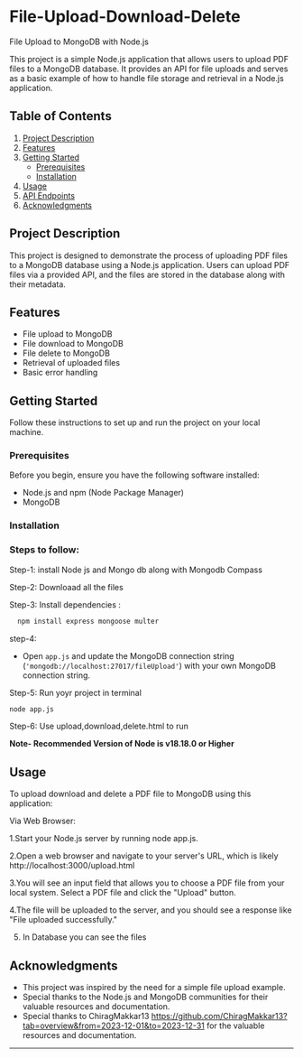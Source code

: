 # File-Upload-Download-Delete
File Upload to MongoDB with Node.js

This project is a simple Node.js application that allows users to upload PDF files to a MongoDB database. It provides an API for file uploads and serves as a basic example of how to handle file storage and retrieval in a Node.js application.

## Table of Contents

1. [Project Description](#project-description)
2. [Features](#features)
3. [Getting Started](#getting-started)
    - [Prerequisites](#prerequisites)
    - [Installation](#installation)
4. [Usage](#usage)
5. [API Endpoints](#api-endpoints)
6. [Acknowledgments](#acknowledgments)

## Project Description

This project is designed to demonstrate the process of uploading PDF files to a MongoDB database using a Node.js application. Users can upload PDF files via a provided API, and the files are stored in the database along with their metadata.

## Features

- File upload to MongoDB
- File download to MongoDB
- File delete to MongoDB 
- Retrieval of uploaded files
- Basic error handling

## Getting Started

Follow these instructions to set up and run the project on your local machine.

### Prerequisites

Before you begin, ensure you have the following software installed:

- Node.js and npm (Node Package Manager)
- MongoDB

### Installation
### Steps to follow:
Step-1:
install Node js and Mongo db along with Mongodb Compass

Step-2:
Downloaad all the files

Step-3:
Install dependencies :
 ```bash
   npm install express mongoose multer
   ```
step-4:
   - Open `app.js` and update the MongoDB connection string (`'mongodb://localhost:27017/fileUpload'`) with your own MongoDB connection string.

Step-5: Run yoyr project in terminal
   ```bash
   node app.js
   ```
Step-6:
Use upload,download,delete.html to run 

**Note- Recommended Version of Node is v18.18.0 or Higher**

## Usage

To upload download and delete a PDF file to MongoDB using this application:

Via Web Browser:

1.Start your Node.js server by running node app.js.

2.Open a web browser and navigate to your server's URL, which is likely http://localhost:3000/upload.html

3.You will see an input field that allows you to choose a PDF file from your local system. Select a PDF file and click the "Upload" button.

4.The file will be uploaded to the server, and you should see a response like "File uploaded successfully."

5. In Database you can see the files


## Acknowledgments

- This project was inspired by the need for a simple file upload example.
- Special thanks to the Node.js and MongoDB communities for their valuable resources and documentation.
- Special thanks to ChiragMakkar13 https://github.com/ChiragMakkar13?tab=overview&from=2023-12-01&to=2023-12-31 for the valuable resources and documentation.

---
